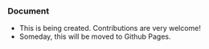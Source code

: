 ### Document
- This is being created. Contributions are very welcome!
- Someday, this will be moved to Github Pages.